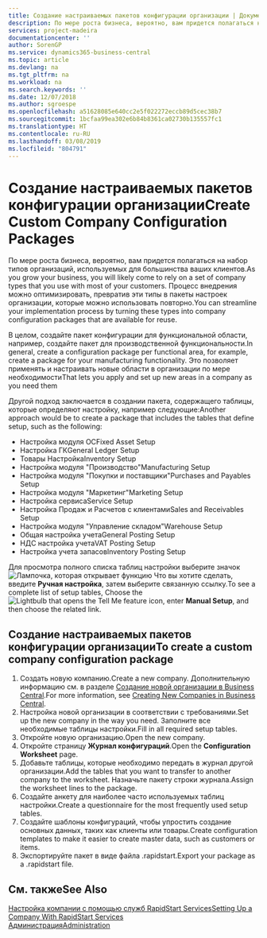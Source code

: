 ```yaml
---
title: Создание настраиваемых пакетов конфигурации организации | Документы Майкрософт
description: По мере роста бизнеса, вероятно, вам придется полагаться на набор типов организаций, используемых для большинства ваших клиентов. Процесс внедрения можно оптимизировать, превратив эти типы в пакеты настроек организации, которые можно использовать повторно.
services: project-madeira
documentationcenter: ''
author: SorenGP
ms.service: dynamics365-business-central
ms.topic: article
ms.devlang: na
ms.tgt_pltfrm: na
ms.workload: na
ms.search.keywords: ''
ms.date: 12/07/2018
ms.author: sgroespe
ms.openlocfilehash: a51628085e640cc2e5f022272eccb89d5cec38b7
ms.sourcegitcommit: 1bcfaa99ea302e6b84b8361ca02730b135557fc1
ms.translationtype: HT
ms.contentlocale: ru-RU
ms.lasthandoff: 03/08/2019
ms.locfileid: "804791"
---
```

# <a name="create-custom-company-configuration-packages"></a><span data-ttu-id="a4051-104">Создание настраиваемых пакетов конфигурации организации</span><span class="sxs-lookup"><span data-stu-id="a4051-104">Create Custom Company Configuration Packages</span></span>
<span data-ttu-id="a4051-105">По мере роста бизнеса, вероятно, вам придется полагаться на набор типов организаций, используемых для большинства ваших клиентов.</span><span class="sxs-lookup"><span data-stu-id="a4051-105">As you grow your business, you will likely come to rely on a set of company types that you use with most of your customers.</span></span> <span data-ttu-id="a4051-106">Процесс внедрения можно оптимизировать, превратив эти типы в пакеты настроек организации, которые можно использовать повторно.</span><span class="sxs-lookup"><span data-stu-id="a4051-106">You can streamline your implementation process by turning these types into company configuration packages that are available for reuse.</span></span>  

<span data-ttu-id="a4051-107">В целом, создайте пакет конфигурации для функциональной области, например, создайте пакет для производственной функциональности.</span><span class="sxs-lookup"><span data-stu-id="a4051-107">In general, create a configuration package per functional area, for example, create a package for your manufacturing functionality.</span></span> <span data-ttu-id="a4051-108">Это позволяет применять и настраивать новые области в организации по мере необходимости</span><span class="sxs-lookup"><span data-stu-id="a4051-108">That lets you apply and set up new areas in a company as you need them</span></span>  

<span data-ttu-id="a4051-109">Другой подход заключается в создании пакета, содержащего таблицы, которые определяют настройку, например следующие:</span><span class="sxs-lookup"><span data-stu-id="a4051-109">Another approach would be to create a package that includes the tables that define setup, such as the following:</span></span>  

-   <span data-ttu-id="a4051-110">Настройка модуля ОС</span><span class="sxs-lookup"><span data-stu-id="a4051-110">Fixed Asset Setup</span></span>  
-   <span data-ttu-id="a4051-111">Настройка ГК</span><span class="sxs-lookup"><span data-stu-id="a4051-111">General Ledger Setup</span></span>  
-   <span data-ttu-id="a4051-112">Товары Настройка</span><span class="sxs-lookup"><span data-stu-id="a4051-112">Inventory Setup</span></span>  
-   <span data-ttu-id="a4051-113">Настройка модуля "Производство"</span><span class="sxs-lookup"><span data-stu-id="a4051-113">Manufacturing Setup</span></span>  
-   <span data-ttu-id="a4051-114">Настройка модуля "Покупки и поставщики"</span><span class="sxs-lookup"><span data-stu-id="a4051-114">Purchases and Payables Setup</span></span>  
-   <span data-ttu-id="a4051-115">Настройка модуля "Маркетинг"</span><span class="sxs-lookup"><span data-stu-id="a4051-115">Marketing Setup</span></span>  
-   <span data-ttu-id="a4051-116">Настройка сервиса</span><span class="sxs-lookup"><span data-stu-id="a4051-116">Service Setup</span></span>  
-   <span data-ttu-id="a4051-117">Настройка Продаж и Расчетов с клиентами</span><span class="sxs-lookup"><span data-stu-id="a4051-117">Sales and Receivables Setup</span></span>  
-   <span data-ttu-id="a4051-118">Настройка модуля "Управление складом"</span><span class="sxs-lookup"><span data-stu-id="a4051-118">Warehouse Setup</span></span>  
-   <span data-ttu-id="a4051-119">Общая настройка учета</span><span class="sxs-lookup"><span data-stu-id="a4051-119">General Posting Setup</span></span>  
-   <span data-ttu-id="a4051-120">НДС настройка учета</span><span class="sxs-lookup"><span data-stu-id="a4051-120">VAT Posting Setup</span></span>  
-   <span data-ttu-id="a4051-121">Настройка учета запасов</span><span class="sxs-lookup"><span data-stu-id="a4051-121">Inventory Posting Setup</span></span>  

<span data-ttu-id="a4051-122">Для просмотра полного списка таблиц настройки выберите значок ![Лампочка, которая открывает функцию Что вы хотите сделать](media/ui-search/search_small.png "Что вы хотите сделать"), введите **Ручная настройка**, затем выберите связанную ссылку.</span><span class="sxs-lookup"><span data-stu-id="a4051-122">To see a complete list of setup tables, Choose the ![Lightbulb that opens the Tell Me feature](media/ui-search/search_small.png "Tell me what you want to do") icon, enter **Manual Setup**, and then choose the related link.</span></span>  

## <a name="to-create-a-custom-company-configuration-package"></a><span data-ttu-id="a4051-123">Создание настраиваемых пакетов конфигурации организации</span><span class="sxs-lookup"><span data-stu-id="a4051-123">To create a custom company configuration package</span></span>  
1.  <span data-ttu-id="a4051-124">Создать новую компанию.</span><span class="sxs-lookup"><span data-stu-id="a4051-124">Create a new company.</span></span> <span data-ttu-id="a4051-125">Дополнительную информацию см. в разделе [Создание новой организации в Business Central](about-new-company.md).</span><span class="sxs-lookup"><span data-stu-id="a4051-125">For more information, see [Creating New Companies in Business Central](about-new-company.md).</span></span>  
3.  <span data-ttu-id="a4051-126">Настройка новой организации в соответствии с требованиями.</span><span class="sxs-lookup"><span data-stu-id="a4051-126">Set up the new company in the way you need.</span></span> <span data-ttu-id="a4051-127">Заполните все необходимые таблицы настройки.</span><span class="sxs-lookup"><span data-stu-id="a4051-127">Fill in all required setup tables.</span></span>  
4.  <span data-ttu-id="a4051-128">Откройте новую организацию.</span><span class="sxs-lookup"><span data-stu-id="a4051-128">Open the new company.</span></span>
5. <span data-ttu-id="a4051-129">Откройте страницу **Журнал конфигураций**.</span><span class="sxs-lookup"><span data-stu-id="a4051-129">Open the **Configuration Worksheet** page.</span></span>  
6.  <span data-ttu-id="a4051-130">Добавьте таблицы, которые необходимо передать в журнал другой организации.</span><span class="sxs-lookup"><span data-stu-id="a4051-130">Add the tables that you want to transfer to another company to the worksheet.</span></span> <span data-ttu-id="a4051-131">Назначьте пакету строки журнала.</span><span class="sxs-lookup"><span data-stu-id="a4051-131">Assign the worksheet lines to the package.</span></span>  
7.  <span data-ttu-id="a4051-132">Создайте анкету для наиболее часто используемых таблиц настройки.</span><span class="sxs-lookup"><span data-stu-id="a4051-132">Create a questionnaire for the most frequently used setup tables.</span></span>  
8.  <span data-ttu-id="a4051-133">Создайте шаблоны конфигураций, чтобы упростить создание основных данных, таких как клиенты или товары.</span><span class="sxs-lookup"><span data-stu-id="a4051-133">Create configuration templates to make it easier to create master data, such as customers or items.</span></span>  
9.  <span data-ttu-id="a4051-134">Экспортируйте пакет в виде файла .rapidstart.</span><span class="sxs-lookup"><span data-stu-id="a4051-134">Export your package as a .rapidstart file.</span></span>  

## <a name="see-also"></a><span data-ttu-id="a4051-135">См. также</span><span class="sxs-lookup"><span data-stu-id="a4051-135">See Also</span></span>  
[<span data-ttu-id="a4051-136">Настройка компании с помощью служб RapidStart Services</span><span class="sxs-lookup"><span data-stu-id="a4051-136">Setting Up a Company With RapidStart Services</span></span>](admin-set-up-a-company-with-rapidstart.md)  
[<span data-ttu-id="a4051-137">Администрация</span><span class="sxs-lookup"><span data-stu-id="a4051-137">Administration</span></span>](admin-setup-and-administration.md)
